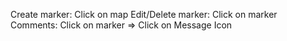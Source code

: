 Create marker: Click on map
Edit/Delete marker: Click on marker
Comments: Click on marker => Click on Message Icon